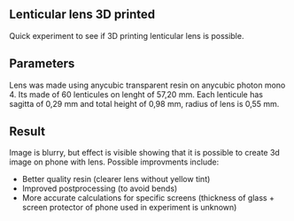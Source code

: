 ## Lenticular lens 3D printed
Quick experiment to see if 3D printing lenticular lens is possible.
## Parameters
Lens was made using anycubic transparent resin on anycubic photon mono 4. Its made of 60 lenticules on lenght of 57,20 mm. Each lenticule has sagitta of 0,29 mm and total height of 0,98 mm, radius of lens is 0,55 mm.
## Result
Image is blurry, but effect is visible showing that it is possible to create 3d image on phone with lens. Possible improvments include:
- Better quality resin (clearer lens without yellow tint)
- Improved postprocessing (to avoid bends)
- More accurate calculations for specific screens (thickness of glass + screen protector of phone used in experiment is unknown)
